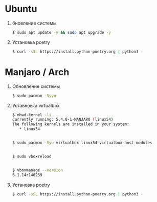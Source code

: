 # Ubuntu

1.  бновление системы
    ```bash
    $ sudo apt update -y && sudo apt upgrade -y
    ```
    
3.  Установка poetry
    ```bash
    $ curl -sSL https://install.python-poetry.org | python3 -
    ```
    

# Manjaro / Arch

1. Обновление системы
   ```bash
   $ sudo pacman -Syyu
   ```
   
3. Уставновка virtualbox
   ```bash
   $ mhwd-kernel -li
   Currently running: 5.4.0-1-MANJARO (linux54)
   The following kernels are installed in your system:
      * linux54

   
   $ sudo pacman -Syu virtualbox linux54-virtualbox-host-modules

   
   $ sudo vboxreload


   $ vboxmanage --version
   6.1.14r140239
   ```
3.  Установка poetry
    ```bash
    $ curl -sSL https://install.python-poetry.org | python3 -
    ```
